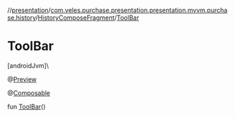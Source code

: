//[presentation](../../../index.md)/[com.veles.purchase.presentation.presentation.mvvm.purchase.history](../index.md)/[HistoryComposeFragment](index.md)/[ToolBar](-tool-bar.md)

# ToolBar

[androidJvm]\

@[Preview](https://developer.android.com/reference/kotlin/androidx/compose/ui/tooling/preview/Preview.html)

@[Composable](https://developer.android.com/reference/kotlin/androidx/compose/runtime/Composable.html)

fun [ToolBar](-tool-bar.md)()
